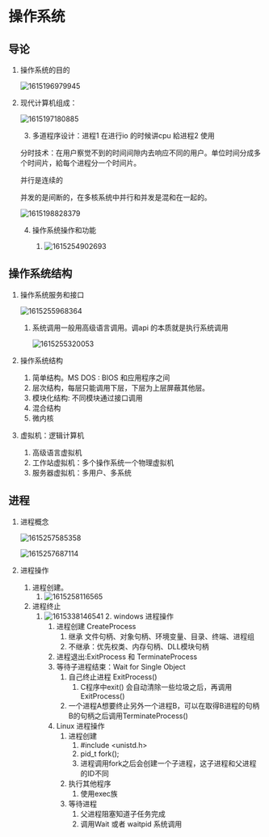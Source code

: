 

#  操作系统

##  导论

1. 操作系统的目的

   ![1615196979945](G:\code\note\操作系统\1615196979945.png)

 2. 现代计算机组成：

    ![1615197180885](G:\code\note\操作系统\1615197180885.png)

    

	3. 多道程序设计：进程1 在进行io 的时候讲cpu 給进程2 使用

    分时技术：在用户察觉不到的时间间隙内去响应不同的用户。单位时间分成多个时间片，給每个进程分一个时间片。

    并行是连续的

    并发的是间断的，在多核系统中并行和并发是混和在一起的。

    ![1615198828379](G:\code\note\操作系统\1615198828379.png)

	4. 操作系统操作和功能

    	1. ![1615254902693](G:\code\note\操作系统\1615254902693.png)

##  操作系统结构

1. 操作系统服务和接口

   ![1615255968364](C:\Users\shenyy\AppData\Roaming\Typora\typora-user-images\1615255968364.png)

   1. 系统调用一般用高级语言调用。调api 的本质就是执行系统调用

      ![1615255320053](G:\code\note\操作系统\1615255320053.png)

      

2. 操作系统结构
   1. 简单结构。MS DOS : BIOS 和应用程序之间
   2. 层次结构，每层只能调用下层，下层为上层屏蔽其他层。
   3. 模块化结构: 不同模块通过接口调用
   4. 混合结构
   5. 微内核
3. 虚拟机：逻辑计算机
   1. 高级语言虚拟机
   2. 工作站虚拟机：多个操作系统一个物理虚拟机
   3. 服务器虚拟机：多用户、多系统

##  进程

1. 进程概念

   ![1615257585358](G:\code\note\操作系统\1615257585358.png)

   ![1615257687114](G:\code\note\操作系统\1615257687114.png)

2. 进程操作
   1. 进程创建。
      1. ![1615258116565](G:\code\note\操作系统\1615258116565.png)
   2. 进程终止
      1. ![1615338146541](G:\code\note\操作系统\1615338146541.png)
         2. windows 进程操作
            1. 进程创建 CreateProcess
               1. 继承 文件句柄、对象句柄、环境变量、目录、终端、进程组
               2. 不继承：优先权类、内存句柄、DLL模块句柄
            2. 进程退出:ExitProcess 和 TerminateProcess
            3. 等待子进程结束：Wait for Single Object
               1. 自己终止进程 ExitProcess()
                  1. C程序中exit() 会自动清除一些垃圾之后，再调用ExitProcess()
               2. 一个进程A想要终止另外一个进程B，可以在取得B进程的句柄B的句柄之后调用TerminateProcess()
         3. Linux 进程操作
            1. 进程创建
               1. #include <unistd.h>
               2. pid_t fork();
               3. 进程调用fork之后会创建一个子进程，这子进程和父进程的ID不同
            2. 执行其他程序
               1. 使用exec族
            3. 等待进程
               1. 父进程阻塞知道子任务完成
               2. 调用Wait 或者 waitpid 系统调用
